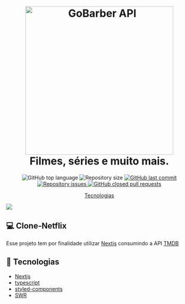 <h1 align="center">
    <img width=400 alt="GoBarber API" src="https://res.cloudinary.com/drsxhihfr/image/upload/v1604360287/images/netflix_vv5ibp.png" />
    <br>
    Filmes, séries e muito mais.
</h1>




<p align="center">

  <img alt="GitHub top language" src="https://img.shields.io/github/languages/top/andersonsilva019/Netflix-clone-study"/>



  <img alt="Repository size" src="https://img.shields.io/github/repo-size/andersonsilva019/Netflix-clone-study">

  <a href="https://github.com/andersonsilva019/Netflix-clone-study/commits/master">
    <img alt="GitHub last commit" src="https://img.shields.io/github/last-commit/andersonsilva019/Netflix-clone-study">
  </a>

  <a href="https://github.com/andersonsilva019/Netflix-clone-study/issues">
    <img alt="Repository issues" src="https://img.shields.io/github/issues/andersonsilva019/Netflix-clone-study">
  </a>

  <a href="https://github.com/andersonsilva019/Netflix-clone-study/pulls">
    <img alt="GitHub closed pull requests" src="https://img.shields.io/github/issues-pr-closed/andersonsilva019/Netflix-clone-study">
  </a>

  <!-- <img alt="GitHub" src="https://img.shields.io/github/license/lukemorales/bancointer.svg"> -->
</p>

<p align="center">
  <a href="#rocket-technologies">Tecnologias</a>
</p>

<img src="https://res.cloudinary.com/drsxhihfr/image/upload/v1604360197/images/Google_Chrome_-_Dark_bplogb.svg">

## :computer: Clone-Netflix

Esse projeto tem por finalidade utilizar [Nextjs]('https://nextjs.org/') consumindo a API [TMDB]('https://www.themoviedb.org/?language=pt-BR')

## :rocket: Tecnologias
- [Nextjs](https://nextjs.org/)
- [typescript]('https://www.typescriptlang.org/')
- [styled-components]('https://styled-components.com/')
- [SWR]('https://swr.vercel.app/')

